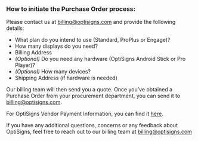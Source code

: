 ### **How to initiate the Purchase Order process:**

Please contact us at billing@optisigns.com and provide the following details:

* What plan do you intend to use (Standard, ProPlus or Engage)?
* How many displays do you need?
* Billing Address
* *(Optional)* Do you need any hardware (OptiSigns Android Stick or Pro Player)?
* *(Optional)* How many devices?
* Shipping Address (if hardware is needed)

Our billing team will then send you a quote. Once you’ve obtained a Purchase Order from your procurement department, you can send it to [billing@optisigns.com](mailto:billing@optisigns.com).

For OptiSigns Vendor Payment Information, you can find it [here](https://drive.google.com/open?id=1KMc3ukI7kA6v6SnUJDzqT9mAtvY5GVwm&usp=drive_fs).

If you have any additional questions, concerns or any feedback about OptiSigns, feel free to reach out to our billing team at [billing@optisigns.com](mailto:billing@optisigns.com)